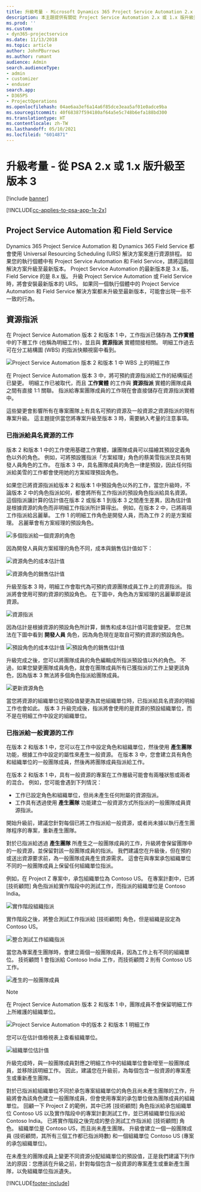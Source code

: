 ```yaml
---
title: 升級考量 - Microsoft Dynamics 365 Project Service Automation 2.x 或 1.x 版至版本 3
description: 本主題提供有關從 Project Service Automation 2.x 或 1.x 版升級至版本 3 時必須進行考量的資訊。
ms.prod: ''
ms.custom:
- dyn365-projectservice
ms.date: 11/13/2018
ms.topic: article
author: JohnPBurrows
ms.author: rumant
audience: Admin
search.audienceType:
- admin
- customizer
- enduser
search.app:
- D365PS
- ProjectOperations
ms.openlocfilehash: 04ae6aa3ef6a14a6f85dce3eaa5af01e0adce9ba
ms.sourcegitcommit: 40f68387f594180af64a5e5c748b6efa188bd300
ms.translationtype: HT
ms.contentlocale: zh-TW
ms.lasthandoff: 05/10/2021
ms.locfileid: "6014871"
---
```

# <a name="upgrade-considerations---psa-version-2x-or-1x-to-version-3"></a>升級考量 - 從 PSA 2.x 或 1.x 版升級至版本 3

[!include [banner](../includes/psa-now-project-operations.md)]

[!INCLUDE[cc-applies-to-psa-app-1x-2x](../includes/cc-applies-to-psa-app-1x-2x.md)]

## <a name="project-service-automation-and-field-service"></a>Project Service Automation 和 Field Service
Dynamics 365 Project Service Automation 和 Dynamics 365 Field Service 都會使用 Universal Resourcing Scheduling (URS) 解決方案來進行資源排程。 如果您的執行個體中有 Project Service Automation 和 Field Service，請將這兩個解決方案升級至最新版本。 Project Service Automation 的最新版本是 3.x 版。 Field Service 的是 8.x 版。 升級 Project Service Automation 或 Field Service 時，將會安裝最新版本的 URS。 如果同一個執行個體中的 Project Service Automation 和 Field Service 解決方案都未升級至最新版本，可能會出現一些不一致的行為。

## <a name="resource-assignments"></a>資源指派
在 Project Service Automation 版本 2 和版本 1 中，工作指派已儲存為 **工作實體** 中的下層工作 (也稱為明細工作)，並且與 **資源指派** 實體間接相關。 明細工作過去可在分工結構圖 (WBS) 的指派快顯視窗中看到。

![Project Service Automation 版本 2 和版本 1 中 WBS 上的明細工作](media/upgrade-line-task-01.png)

在 Project Service Automation 版本 3 中，將可預約資源指派給工作的結構描述已變更。 明細工作已被取代，而且 **工作實體** 的工作與 **資源指派** 實體的團隊成員之間有直接 1:1 關聯。 指派給專案團隊成員的工作現在會直接儲存在資源指派實體中。  

這些變更會影響所有在專案團隊上有具名可預約資源及一般資源之資源指派的現有專案升級。 這主題提供當您將專案升級至版本 3 時，需要納入考量的注意事項。 

### <a name="tasks-assigned-to-named-resources"></a>已指派給具名資源的工作
版本 2 和版本 1 中的工作使用基礎工作實體，讓團隊成員可以描繪其預設定義角色以外的角色。 例如，可將預設獲指派「方案經理」角色的蔡美雪指派至具有開發人員角色的工作。 在版本 3 中，具名團隊成員的角色一律是預設，因此任何指派給美雪的工作都會使用她的方案經理預設角色。

如果您已將資源指派給版本 2 和版本 1 中預設角色以外的工作，當您升級時，不論版本 2 中的角色指派如何，都會將所有工作指派的預設角色指派給具名資源。 這個指派讓計算的估計值在版本 2 或版本 1 到版本 3 之間產生差異，因為估計值是根據資源的角色而非明細工作指派所計算得出。 例如，在版本 2 中，已將兩項工作指派給呂麗華。 工作 1 的明細工作角色是開發人員，而為工作 2 的是方案經理。 呂麗華會有方案經理的預設角色。

![多個指派給一個資源的角色](media/upgrade-multiple-roles-02.png)

因為開發人員與方案經理的角色不同，成本與銷售估計值如下：

![資源角色的成本估計值](media/upggrade-cost-estimates-03.png)

![資源角色的銷售估計值](media/upgrade-sales-estimates-04.png)

升級至版本 3 時，明細工作會取代為可預約資源團隊成員工作上的資源指派。 指派將會使用可預約資源的預設角色。 在下圖中，角色為方案經理的呂麗華即是該資源。

![資源指派](media/resource-assignment-v2-05.png)

因為估計是根據資源的預設角色所計算，銷售和成本估計值可能會變更。 您已無法在下圖中看到 **開發人員** 角色，因為角色現在是取自可預約資源的預設角色。

![預設角色的成本估計值](media/resource-assignment-cost-estimate-06.png)
![預設角色的銷售估計值](media/resource-assignment-sales-estimate-07.png)

升級完成之後，您可以將團隊成員的角色編輯成所指派預設值以外的角色。 不過，如果您變更團隊成員角色，就會在團隊成員所有已獲指派的工作上變更該角色，因為版本 3 無法將多個角色指派給團隊成員。

![更新資源角色](media/resource-role-assignment-08.png)

當您將資源的組織單位從預設值變更為其他組織單位時，已指派給具名資源的明細工作也會如此。 版本 3 升級完成後，指派將會使用的是資源的預設組織單位，而不是在明細工作中設定的組織單位。

### <a name="tasks-assigned-to-generic-resources"></a>已指派給一般資源的工作
在版本 2 和版本 1 中，您可以在工作中設定角色和組織單位，然後使用 **產生團隊** 功能，根據工作中設定的屬性來產生一般資源。 在版本 3 中，您會建立具有角色和組織單位的一般團隊成員，然後再將團隊成員指派給工作。

在版本 2 和版本 1 中，具有一般資源的專案在工作層級可能會有兩種狀態或兩者的混合。 例如，您可能會遇到下列情況：

- 工作已設定角色和組織單位，但尚未產生任何附屬的資源指派。
- 工作具有透過使用 **產生團隊** 功能建立一般資源方式所指派的一般團隊成員資源指派。

開始升級前，建議您針對每個已將工作指派給一般資源，或者尚未據以執行產生團隊程序的專案，重新產生團隊。

對於已指派給透過 **產生團隊** 所產生之一般團隊成員的工作，升級將會保留團隊中的一般資源，並保留對該一般團隊成員的指派。 我們建議您在升級後，但在預約或送出資源要求前，為一般團隊成員產生資源需求。 這會在與專案承包組織單位不同的一般團隊成員上保留任何組織單位指派。

例如，在 Project Z 專案中，承包組織單位為 Contoso US。 在專案計劃中，已將 [技術顧問] 角色指派給實作階段中的測試工作，而指派的組織單位是 Contoso India。

![實作階段組織指派](media/org-unit-assignment-09.png)

實作階段之後，將整合測試工作指派給 [技術顧問] 角色，但是組織是設定為 Contoso US。  

![整合測試工作組織指派](media/org-unit-generate-team-10.png)

當您為專案產生團隊時，會建立兩個一般團隊成員，因為工作上有不同的組織單位。 技術顧問 1 會指派給 Contoso India 工作，而技術顧問 2 則有 Contoso US 工作。  

![產生的一般團隊成員](media/org-unit-assignments-multiple-resources-11.png)

> [!NOTE]
> 在 Project Service Automation 版本 2 和版本 1 中，團隊成員不會保留明細工作上所維護的組織單位。

![Project Service Automation 中的版本 2 和版本 1 明細工作](media/line-tasks-12.png)

您可以在估計值檢視表上查看組織單位。 

![組織單位估計值](media/org-unit-estimates-view-13.png)
 
升級完成時，與一般團隊成員對應之明細工作中的組織單位會新增至一般團隊成員，並移除該明細工作。 因此，建議您在升級前，為每個包含一般資源的專案產生或重新產生團隊。

對於已指派給組織單位不同於承包專案組織單位的角色且尚未產生團隊的工作，升級將會為該角色建立一般團隊成員，但會使用專案的承包單位做為團隊成員的組織單位。 回顧一下 Project Z 的範例，其中已將 [技術顧問] 角色指派給承包組織單位 Contoso US 以及實作階段中的專案計劃測試工作，並已將組織單位指派給 Contoso India。 已將實作階段之後完成的整合測試工作指派給 [技術顧問] 角色。 組織單位是 Contoso US，而且尚未產生團隊。 升級會建立一個一般團隊成員 (技術顧問，其所有三個工作都已指派時數) 和一個組織單位 Contoso US (專案的承包組織單位)。   
 
在未產生的團隊成員上變更不同資源分配組織單位的預設值，正是我們建議下列作法的原因：您應該在升級之前，針對每個包含一般資源的專案產生或重新產生團隊，以免組織單位指派遺失。



[!INCLUDE[footer-include](../includes/footer-banner.md)]